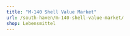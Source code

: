 ```yaml
---
title: "M-140 Shell Value Market"
url: /south-haven/m-140-shell-value-market/
shop: Lebensmittel
---
```

